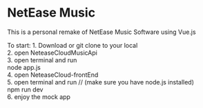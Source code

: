 # NetEase Music
This is a personal remake of NetEase Music Software using Vue.js

To start:
    1. Download or git clone to your local <br />
    2. open NeteaseCloudMusicApi <br />
    3. open terminal and run <br />
        node app.js <br />
    4. open NeteaseCloud-frontEnd <br />
    5. open terminal and run  // (make sure you have node.js installed) <br />
        npm run dev <br />
    6. enjoy the mock app <br />